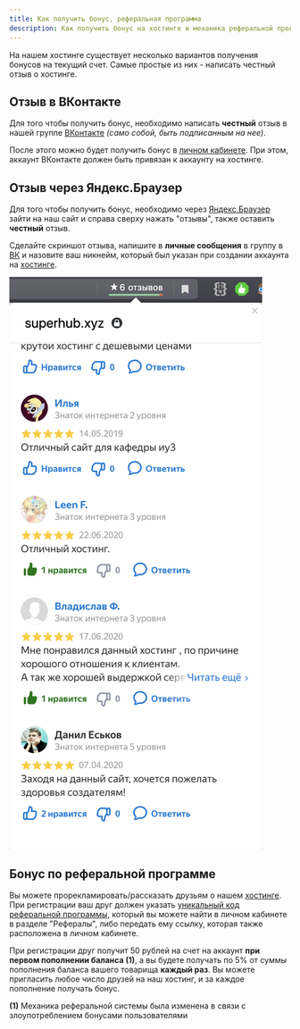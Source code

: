 ```yaml
---
title: Как получить бонус, реферальная программа
description: Как получить бонус на хостинге и механика реферальной программы.
---
```


На нашем хостинге существует несколько вариантов получения бонусов на текущий счет. Самые простые из них - написать честный отзыв о хостинге.

## Отзыв в ВКонтакте

Для того чтобы получить бонус, необходимо написать **честный** отзыв в нашей группе [ВКонтакте](https://vk.com/topic-195765831_40686824) *(само собой, быть подписанным на нее)*.

После этого можно будет получить бонус в [личном кабинете](https://superhub.host/account/integrations). При этом, аккаунт ВКонтакте должен быть привязан к аккаунту на хостинге.

## Отзыв через Яндекс.Браузер

Для того чтобы получить бонус, необходимо через [Яндекс.Браузер](https://browser.yandex.ru/) зайти на наш сайт и справа сверху нажать "отзывы", также оставить **честный** отзыв.

Сделайте скриншот отзыва, напишите в **личные сообщения** в группу в [ВК](https://hosting.superhub.xyz) и назовите ваш никнейм, который был указан при создании аккаунта на [хостинге](https://hosting.superhub.xyz).

<!-- TODO Нужно обновить скриншот ниже, слишком устарел -->
![Отзывы](/images/faq/bonus/yandex-reviews.png)

## Бонус по реферальной программе

Вы можете прорекламировать/рассказать друзьям о нашем [хостинге](https://hosting.superhub.xyz). При регистрации ваш друг должен указать [уникальный код реферальной программы](https://hosting.superhub.xyz/account/referral), который вы можете найти в личном кабинете в разделе "Рефералы", либо передать ему ссылку, которая также расположена в личном кабинете.

При регистрации друг получит 50 рублей на счет на аккаунт **при первом пополнении баланса (1)**, а вы будете получать по 5% от суммы пополнения баланса вашего товарища **каждый раз**. Вы можете пригласить любое число друзей на наш хостинг, и за каждое пополнение получать бонус.

**(1)** Механика реферальной системы была изменена в связи с злоупотреблением бонусами пользователями

